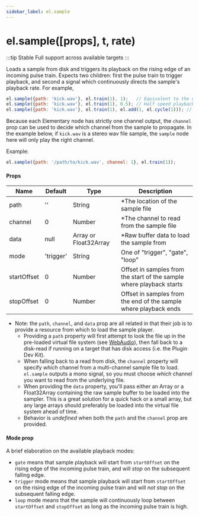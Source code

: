```yaml
---
sidebar_label: el.sample
---
```


# el.sample([props], t, rate)

:::tip Stable
Full support across available targets
:::


Loads a sample from disk and triggers its playback on the rising edge of an incoming
pulse train. Expects two children: first the pulse train to trigger playback, and second a
signal which continuously directs the sample's playback rate. For example,

```js
el.sample({path: 'kick.wav'}, el.train(1), 1);   // Equivalent to the default playback
el.sample({path: 'kick.wav'}, el.train(1), 0.5); // Half speed playback
el.sample({path: 'kick.wav'}, el.train(1), el.add(1, el.cycle(1))); // Continuous pitch modulation
```

Because each Elementary node has strictly one channel output, the `channel` prop
can be used to decide which channel from the sample to propagate. In the example
below, if `kick.wav` is a stereo wav file sample, the `sample` node here will only
play the right channel.

Example:
```js
el.sample({path: '/path/to/kick.wav', channel: 1}, el.train(1));
```

#### Props

| Name        | Default   | Type                  | Description                                                          |
| ----------- | --------- | --------------------- | -------------------------------------------------------------------- |
| path        | ''        | String                | \*The location of the sample file                                    |
| channel     | 0         | Number                | \*The channel to read from the sample file                           |
| data        | null      | Array or Float32Array | \*Raw buffer data to load the sample from                            |
| mode        | 'trigger' | String                | One of "trigger", "gate", "loop"                                     |
| startOffset | 0         | Number                | Offset in samples from the start of the sample where playback starts |
| stopOffset  | 0         | Number                | Offset in samples from the end of the sample where playback ends     |

* Note: the `path`, `channel`, and `data` prop are all related in that their job is to provide a resource from which to
  load the sample player.
    * Providing a `path` property will first attempt to look the file up in the pre-loaded virtual file
      system (see [WebAudio](../../targets/WebAudio.md)), then fall back to a disk-read if running on a target that has disk access (i.e. the Plugin Dev Kit).
    * When falling back to a read from disk, the `channel` property will specify _which_ channel from a multi-channel sample file
      to load. `el.sample` outputs a mono signal, so you must choose _which_ channel you want to read from the underlying file.
    * When providing the `data` property, you'll pass either an Array or a Float32Array containing the raw sample buffer to be loaded
      into the sampler. This is a great solution for a quick hack or a small array, but any large arrays should preferably be loaded
      into the virtual file system ahead of time.
    * Behavior is _undefined_ when both the `path` and the `channel` prop are provided.


#### Mode prop

A brief elaboration on the available playback modes:

* `gate` means that sample playback will start from `startOffset` on the rising edge of the incoming
  pulse train, and will _stop_ on the subsequent falling edge.
* `trigger` mode means that sample playback will start from `startOffset` on the rising edge of the incoming
  pulse train and will _not stop_ on the subsequent falling edge.
* `loop` mode means that the sample will continuously loop between `startOffset` and `stopOffset` as long as
  the incoming pulse train is high.

